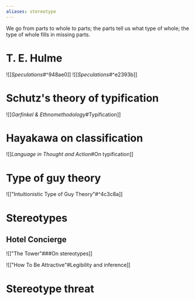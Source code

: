 ```yaml
---
aliases: stereotype
---
```


We go from parts to whole to parts; the parts tell us what type of whole; the type of whole fills in missing parts.

# T. E. Hulme

![[_Speculations_#^948ae0]]
![[_Speculations_#^e2393b]]

# Schutz's theory of typification

![[_Garfinkel & Ethnomethodology_#Typification]]

# Hayakawa on classification

![[_Language in Thought and Action_#On typification]]

# Type of guy theory

![["Intuitionistic Type of Guy Theory"#^4c3c8a]]

# Stereotypes

## Hotel Concierge

![["The Tower"###On stereotypes]]

![["How To Be Attractive"#Legibility and inference]]

# Stereotype threat
